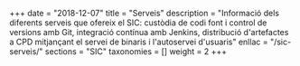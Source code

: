 +++
date        = "2018-12-07"
title       = "Serveis"
description = "Informació dels diferents serveis que ofereix el SIC: custòdia de codi font i control de versions amb Git, integració contínua amb Jenkins, distribució d'artefactes a CPD mitjançant el servei de binaris i l'autoservei d'usuaris"
enllac		= "/sic-serveis/"
sections    = "SIC"
taxonomies  = []
weight 		= 2
+++
